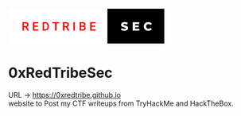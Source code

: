 ![Screenshot](/images/redtribe-sec.svg)
# 0xRedTribeSec


URL -> https://0xredtribe.github.io \
website to Post my CTF writeups from TryHackMe and HackTheBox.

